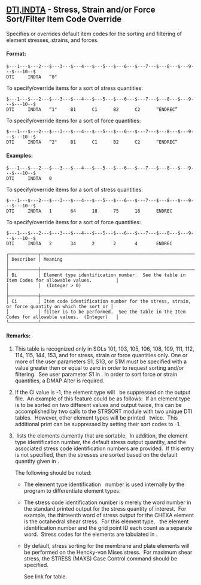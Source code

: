 ## [DTI,INDTA](https://help.hexagonmi.com/bundle/MSC_Nastran_2022.4/page/Nastran_Combined_Book/qrg/bulkde/TOC.DTI.INDTA.xhtml) - Stress, Strain and/or Force Sort/Filter Item Code Override

Specifies or overrides default item codes for the sorting and filtering of element stresses, strains, and forces.

#### Format:

```nastran
$---1---$---2---$---3---$---4---$---5---$---6---$---7---$---8---$---9---$---10--$
DTI     INDTA   “0"
```

To specify/override items for a sort of stress quantities:

```nastran
$---1---$---2---$---3---$---4---$---5---$---6---$---7---$---8---$---9---$---10--$
DTI     INDTA   “1"     B1      C1      B2      C2      “ENDREC”
```

To specify/override items for a sort of force quantities:

```nastran
$---1---$---2---$---3---$---4---$---5---$---6---$---7---$---8---$---9---$---10--$
DTI     INDTA   “2"     B1      C1      B2      C2      “ENDREC”
```

#### Examples:

```nastran
$---1---$---2---$---3---$---4---$---5---$---6---$---7---$---8---$---9---$---10--$
DTI     INDTA   0
```

To specify/override items for a sort of stress quantities:

```nastran
$---1---$---2---$---3---$---4---$---5---$---6---$---7---$---8---$---9---$---10--$
DTI     INDTA   1       64      18      75      18      ENDREC
```

To specify/override items for a sort of force quantities:

```nastran
$---1---$---2---$---3---$---4---$---5---$---6---$---7---$---8---$---9---$---10--$
DTI     INDTA   2       34      2       2       4       ENDREC
```

```text
┌───────────┬────────────────────────────────────────────────────────────────────────────────────────────────┐
│ Describer │ Meaning                                                                                        │
├───────────┼────────────────────────────────────────────────────────────────────────────────────────────────┤
│ Bi        │ Element type identification number.  See the table in Item Codes for allowable values.         │
│           │  (Integer > 0)                                                                                 │
├───────────┼────────────────────────────────────────────────────────────────────────────────────────────────┤
│ Ci        │ Item code identification number for the stress, strain, or force quantity on which the sort or │
│           │ filter is to be performed.  See the table in the Item Codes for allowable values.  (Integer)   │
└───────────┴────────────────────────────────────────────────────────────────────────────────────────────────┘
```

#### Remarks:

1. This table is recognized only in SOLs 101, 103, 105, 106, 108, 109, 111, 112, 114, 115, 144, 153, and for stress, strain or force quantities only. One or more of the user parameters S1, S1G, or S1M must be specified with a value greater then or equal to zero in order to request sorting and/or filtering.  See user parameter S1 in  . In order to sort force or strain quantities, a DMAP Alter is required.
2. If the Ci value is -1, the element type will   be suppressed on the output file.  An example of this feature could be as follows:  If an element type is to be sorted on two different values and output twice, this can be accomplished by two calls to the STRSORT module with two unique DTI tables.  However, other element types will be printed   twice.  This additional print can be suppressed by setting their sort codes to -1.
3.  lists the elements currently that are sortable.  In addition, the element type identification number, the default stress output quantity, and the associated stress code identification numbers are provided.  If this entry is not specified, then the stresses are sorted based on the default quantity given in  .

     The following should be noted:
     - The element type identification   number is used internally by the program to differentiate element types.
     - The stress code identification number is merely the word number in the standard printed output for the stress quantity of interest.  For example, the thirteenth word of stress output for the CHEXA element is the octahedral shear stress.  For this element type,   the element identification number and the grid point ID each count as a separate word.  Stress codes for the elements are tabulated in  .
     - By default, stress sorting for the membrane and plate elements will be performed on the Hencky-von Mises stress.  For maximum shear stress, the STRESS (MAXS) Case Control command should be specified.


          See link for table.
